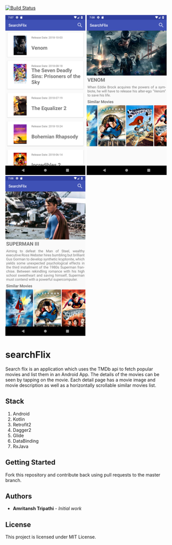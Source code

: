 [![Build Status](https://travis-ci.org/tripathiamritansh/searchFlix.svg?branch=master)](https://travis-ci.org/tripathiamritansh/searchFlix)

<img src="Images/image1.png" width="250"/> <img src="Images/image2.png" width="250"/> <img src="Images/image3.png" width="250"/>

# searchFlix
Search flix is an application which uses the TMDb api to fetch popular movies and list them in an Android App. The details of the movies can be seen by tapping on the movie. Each detail page has a movie image and movie description as well as a horizontally scrollable similar movies list.

## Stack
1. Android
2. Kotlin
3. Retrofit2
4. Dagger2
5. Glide
6. DataBinding
7. RxJava

## Getting Started

Fork this repository and contribute back using pull requests to the master branch. 

## Authors

* **Amritansh Tripathi** - *Initial work*

## License

This project is licensed under MIT License.

